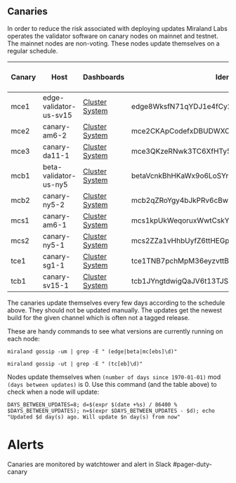 ## Canaries
In order to reduce the risk associated with deploying updates Miraland Labs operates the validator software on canary nodes on mainnet
and testnet. The mainnet nodes are non-voting. These nodes update themselves on a regular schedule.

|Canary|Host|Dashboards|Identity|Cluster|Channel|Days between updates|
|------|----|----------|--------|-------|-------|-------------------:|
|mce1|edge-validator-us-sv15|[Cluster](https://metrics.miraland.top:3000/d/monitor-beta/cluster-telemetry-beta?orgId=1&var-datasource=InfluxDB_main-beta&var-testnet=mainnet&var-hostid=edge8WksfN71qYDJ1e4fCy2WfKg19fXU5zuztDi9uTM) [System](https://metrics.miraland.top:3000/d/rYdddlPWkk/system-metrics-full?orgId=1&var-DS_PROMETHEUS=Metrics-Prometheus&var-job=All&var-node=edge-validator-us-sv15:9100&var-diskdevices=%5Ba-z%5D%2B%7Cnvme%5B0-9%5D%2Bn%5B0-9%5D%2B&refresh=5m&from=now-15m&to=now)|edge8WksfN71qYDJ1e4fCy2WfKg19fXU5zuztDi9uTM|mainnet|edge|2|
|mce2|canary-am6-2|[Cluster](https://metrics.miraland.top:3000/d/monitor-beta/cluster-telemetry-beta?orgId=1&var-datasource=InfluxDB_main-beta&var-testnet=mainnet&var-hostid=mce2CKApCodefxDBUDWXCdBkqoh2dg1vpWJJX2qfuvV) [System](https://metrics.miraland.top:3000/d/rYdddlPWkk/system-metrics-full?orgId=1&var-DS_PROMETHEUS=Metrics-Prometheus&var-job=All&var-node=canary-am6-2:9100&var-diskdevices=%5Ba-z%5D%2B%7Cnvme%5B0-9%5D%2Bn%5B0-9%5D%2B&from=now-15m&to=now&refresh=5m)|mce2CKApCodefxDBUDWXCdBkqoh2dg1vpWJJX2qfuvV|mainnet|edge|4|
|mce3|canary-da11-1|[Cluster](https://metrics.miraland.top:3000/d/monitor-beta/cluster-telemetry-beta?orgId=1&var-datasource=InfluxDB_main-beta&var-testnet=mainnet&var-hostid=mce3QKzeRNwk3TC6XfHTy5hdRT6u5UKm4rKQbNKkFhF) [System](https://metrics.miraland.top:3000/d/rYdddlPWkk/system-metrics-full?orgId=1&var-DS_PROMETHEUS=Metrics-Prometheus&var-job=All&var-node=canary-da11-1%3A9100&var-diskdevices=%5Ba-z%5D%2B%7Cnvme%5B0-9%5D%2Bn%5B0-9%5D%2B&refresh=5m&from=now-15m&to=now)|mce3QKzeRNwk3TC6XfHTy5hdRT6u5UKm4rKQbNKkFhF|mainnet|edge|8|
|mcb1|beta-validator-us-ny5|[Cluster](https://metrics.miraland.top:3000/d/monitor-beta/cluster-telemetry-beta?orgId=1&var-datasource=InfluxDB_main-beta&var-testnet=mainnet&var-hostid=betaVcnkBhHKaWx9o6LoSYrGaoDCskQLm94cUVWqDLS) [System](https://metrics.miraland.top:3000/d/rYdddlPWkk/system-metrics-full?orgId=1&var-DS_PROMETHEUS=Metrics-Prometheus&var-job=Mainnet&var-node=beta-validator-us-ny5%3A9100&var-diskdevices=%5Ba-z%5D%2B%7Cnvme%5B0-9%5D%2Bn%5B0-9%5D%2B&refresh=5m&from=now-15m&to=now)|betaVcnkBhHKaWx9o6LoSYrGaoDCskQLm94cUVWqDLS|mainnet|beta|2|
|mcb2|canary-ny5-2|[Cluster](https://metrics.miraland.top:3000/d/monitor-beta/cluster-telemetry-beta?orgId=1&var-datasource=InfluxDB_main-beta&var-testnet=mainnet&var-hostid=mcb2qZRoYgy4bJkPRv6cBwLAAYow9ZsSzcrjJKprUnd) [System](https://metrics.miraland.top:3000/d/rYdddlPWkk/system-metrics-full?orgId=1&var-DS_PROMETHEUS=Metrics-Prometheus&var-job=All&var-node=canary-ny5-2:9100&var-diskdevices=%5Ba-z%5D%2B%7Cnvme%5B0-9%5D%2Bn%5B0-9%5D%2B&refresh=5m&from=now-15m&to=now)|mcb2qZRoYgy4bJkPRv6cBwLAAYow9ZsSzcrjJKprUnd|mainnet|beta|4|
|mcs1|canary-am6-1|[Cluster](https://metrics.miraland.top:3000/d/monitor-beta/cluster-telemetry-beta?orgId=1&var-datasource=InfluxDB_main-beta&var-testnet=mainnet&var-hostid=mcs1kpUkWeqoruxWwtCskY1GGF4Bx1t3MMtHSHoSLyC) [System](https://metrics.miraland.top:3000/d/rYdddlPWkk/system-metrics-full?orgId=1&var-DS_PROMETHEUS=Metrics-Prometheus&var-job=All&var-node=canary-am6-1:9100&var-diskdevices=%5Ba-z%5D%2B%7Cnvme%5B0-9%5D%2Bn%5B0-9%5D%2B&refresh=5m&from=now-15m&to=now)|mcs1kpUkWeqoruxWwtCskY1GGF4Bx1t3MMtHSHoSLyC|mainnet|stable|2|
|mcs2|canary-ny5-1|[Cluster](https://metrics.miraland.top:3000/d/monitor-beta/cluster-telemetry-beta?orgId=1&var-datasource=InfluxDB_main-beta&var-testnet=mainnet&var-hostid=mcs2ZZa1vHhbUyfZ6ttHEGpFU6pib4pm4ownTxBm6Jc) [System](https://metrics.miraland.top:3000/d/rYdddlPWkk/system-metrics-full?orgId=1&var-DS_PROMETHEUS=Metrics-Prometheus&var-job=All&var-node=canary-ny5-1:9100&var-diskdevices=%5Ba-z%5D%2B%7Cnvme%5B0-9%5D%2Bn%5B0-9%5D%2B&refresh=5m&from=now-15m&to=now)|mcs2ZZa1vHhbUyfZ6ttHEGpFU6pib4pm4ownTxBm6Jc|mainnet|stable|4|
|tce1|canary-sg1-1|[Cluster](https://metrics.miraland.top:3000/d/monitor-beta/cluster-telemetry-beta?orgId=1&var-datasource=InfluxDB-testnet&var-testnet=tds&var-hostid=tce1TNB7pchMpM36eyzvttBDEwTczv86o5P2SS8dpSU) [System](https://metrics.miraland.top:3000/d/rYdddlPWkk/system-metrics-full?orgId=1&var-DS_PROMETHEUS=Metrics-Prometheus&var-job=All&var-node=canary-sg1-1:9100&var-diskdevices=%5Ba-z%5D%2B%7Cnvme%5B0-9%5D%2Bn%5B0-9%5D%2B&refresh=5m&from=now-15m&to=now)|tce1TNB7pchMpM36eyzvttBDEwTczv86o5P2SS8dpSU|testnet|edge|4|
|tcb1|canary-sv15-1|[Cluster](https://metrics.miraland.top:3000/d/monitor-beta/cluster-telemetry-beta?orgId=1&var-datasource=InfluxDB-testnet&var-testnet=tds&var-hostid=tcb1JYngtdwigQaJV6t13TJSnKuEPitpwoHS5TAYg1H) [System](https://metrics.miraland.top:3000/d/rYdddlPWkk/system-metrics-full?orgId=1&var-DS_PROMETHEUS=Metrics-Prometheus&var-job=All&var-node=canary-sv15-1:9100&var-diskdevices=%5Ba-z%5D%2B%7Cnvme%5B0-9%5D%2Bn%5B0-9%5D%2B&refresh=5m&from=now-15m&to=now)|tcb1JYngtdwigQaJV6t13TJSnKuEPitpwoHS5TAYg1H|testnet|beta|4|

The canaries update themselves every few days according to the schedule above. They should not be updated manually. The updates get the newest build for the given channel which is often not a tagged release.

These are handy commands to see what versions are currently running on each  node:
```
miraland gossip -um | grep -E " (edge|beta|mc[ebs]\d)"

miraland gossip -ut | grep -E " (tc[eb]\d)"
```

Nodes update themselves when `(number of days since 1970-01-01)` mod `(days between updates)` is 0. Use this command (and the table above) to check when a node will update:

```
DAYS_BETWEEN_UPDATES=8; d=$(expr $(date +%s) / 86400 % $DAYS_BETWEEN_UPDATES); n=$(expr $DAYS_BETWEEN_UPDATES - $d); echo "Updated $d day(s) ago. Will update $n day(s) from now"
```

# Alerts
Canaries are monitored by watchtower and alert in Slack #pager-duty-canary
